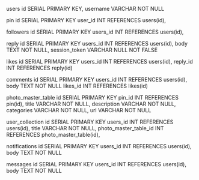 

users
id SERIAL PRIMARY KEY,
username VARCHAR NOT NULL




pin
id SERIAL PRIMARY KEY
user_id INT REFERENCES users(id),




followers
id SERIAL PRIMARY KEY
users_id INT REFERENCES users(id),




reply
id SERIAL PRIMARY KEY
users_id INT REFERENCES users(id),
body TEXT NOT NULL,
session_token VARCHAR NULL NOT FALSE

likes
id SERIAL PRIMARY KEY
users_id INT REFERENCES users(id),
reply_id INT REFERENCES reply(id)

comments
id SERIAL PRIMARY KEY
users_id INT REFERENCES users(id),
body TEXT NOT NULL
likes_id INT REFERENCES likes(id)

photo_master_table
id SERIAL PRIMARY KEY
pin_id INT REFERENCES pin(id),
title VARCHAR NOT NULL,
description VARCHAR NOT NULL,
categories VARCHAR NOT NULL,
url VARCHAR NOT NULL


user_collection
id SERIAL PRIMARY KEY
users_id INT REFERENCES users(id),
title VARCHAR NOT NULL,
photo_master_table_id INT REFERENCES photo_master_table(id),


notifications
id SERIAL PRIMARY KEY
users_id INT REFERENCES users(id),
body TEXT NOT NULL


messages
id SERIAL PRIMARY KEY
users_id INT REFERENCES users(id),
body TEXT NOT NULL
